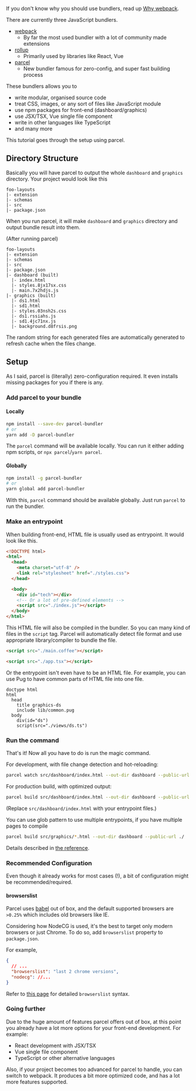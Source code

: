 If you don't know why you should use bundlers, read up
[Why webpack](https://webpack.js.org/concepts/why-webpack/).

There are currently three JavaScript bundlers.

- [webpack](https://github.com/webpack/webpack)
  - By far the most used bundler with a lot of community made extensions
- [rollup](https://github.com/rollup/rollup)
  - Primarily used by libraries like React, Vue
- [parcel](https://github.com/parcel-bundler/parcel)
  - New bundler famous for zero-config, and super fast building process

These bundlers allows you to

- write modular, organised source code
- treat CSS, images, or any sort of files like JavaScript module
- use npm packages for front-end (dashboard/graphics)
- use JSX/TSX, Vue single file component
- write in other languages like TypeScript
- and many more

This tutorial goes through the setup using parcel.

## Directory Structure

Basically you will have parcel to output the whole `dashboard` and `graphics`
directory. Your project would look like this

```
foo-layouts
|- extension
|- schemas
|- src
|- package.json
```

When you run parcel, it will make `dashboard` and `graphics` directory and
output bundle result into them.

(After running parcel)
```
foo-layouts
|- extension
|- schemas
|- src
|- package.json
|- dashboard (built)
  |- index.html
  |- styles.8jx17sx.css
  |- main.7x2hdjs.js
|- graphics (built)
  |- ds1.html
  |- sd1.html
  |- styles.03nsh2s.css
  |- ds1.rssiahs.js
  |- sd1.4jc71nx.js
  |- background.d8frsis.png
```

The random string for each generated files are automatically generated to
refresh cache when the files change.

## Setup

As I said, parcel is (literally) zero-configuration required. It even installs
missing packages for you if there is any.

### Add parcel to your bundle

#### Locally

```sh
npm install --save-dev parcel-bundler
# or
yarn add -D parcel-bundler
```

The `parcel` command will be available locally. You can run it either adding
npm scripts, or `npx parcel`/`yarn parcel`.

#### Globally

```sh
npm install -g parcel-bundler
# or
yarn global add parcel-bundler
```

With this, `parcel` command should be available globally. Just run `parcel` to
run the bundler.

### Make an entrypoint

When building front-end, HTML file is usually used as entrypoint. It would look
like this.

```html
<!DOCTYPE html>
<html>
  <head>
    <meta charset="utf-8" />
    <link rel="stylesheet" href="./styles.css">
  </head>

  <body>
    <div id="tech"></div>
    <!-- Or a lot of pre-defined elements -->
    <script src="./index.js"></script>
  </body>
</html>
```

This HTML file will also be compiled in the bundler. So you can many kind of
files in the `script` tag. Parcel will automatically detect file format and use
appropriate library/compiler to bundle the file.

```html
<script src="./main.coffee"></script>
```

```html
<script src="./app.tsx"></script>
```

Or the entrypoint isn't even have to be an HTML file. For example, you can use
Pug to have common parts of HTML file into one file.

```pug
doctype html
html
  head
    title graphics-ds
    include lib/common.pug
  body
    div(id="ds")
    script(src="./views/ds.ts")
```

### Run the command

That's it! Now all you have to do is run the magic command.

For development, with file change detection and hot-reloading:

```sh
parcel watch src/dashboard/index.html --out-dir dashboard --public-url ./
```

For production build, with optimized output:

```sh
parcel build src/dashboard/index.html --out-dir dashboard --public-url ./
```

(Replace `src/dashboard/index.html` with your entrypoint files.)

You can use glob pattern to use multiple entrypoints, if you have multiple pages
to compile

```sh
parcel build src/graphics/*.html --out-dir dashboard --public-url ./
```

Details described in [the reference](https://parceljs.org/cli.html).

### Recommended Configuration

Even though it already works for most cases (!), a bit of configuration might be
recommended/required.

#### browserslist

Parcel uses [babel](https://babeljs.io/) out of box, and the default supported
browsers are `>0.25%` which includes old browsers like IE.

Considering how NodeCG is used, it's the best to target only modern browsers or
just Chrome. To do so, add `browserslist` property to `package.json`.

For example,

```json
{
  // ...
  "browserslist": "last 2 chrome versions",
  "nodecg": //...
}
```

Refer to [this page](https://github.com/browserslist/browserslist#full-list) for
detailed `browserslist` syntax.

### Going further

Due to the huge amount of features parcel offers out of box, at this point you
already have a lot more options for your front-end development. For example:

- React development with JSX/TSX
- Vue single file component
- TypeScript or other alternative languages

Also, if your project becomes too advanced for parcel to handle, you can switch
to webpack. It produces a bit more optimized code, and has a lot more features
supported.
